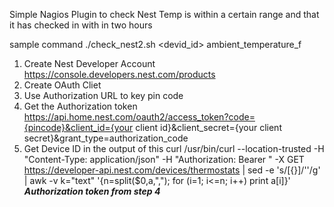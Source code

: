 Simple Nagios Plugin to check Nest Temp is within a certain range and that it has checked in with in two hours

sample command ./check_nest2.sh <devid_id> ambient_temperature_f
1. Create Nest Developer Account
https://console.developers.nest.com/products
2. Create OAuth Cliet
3. Use Authorization URL to key pin code
4. Get the Authorization token
https://api.home.nest.com/oauth2/access_token?code={pincode}&client_id={your client id}&client_secret={your client secret}&grant_type=authorization_code
5. Get Device ID in the output of this curl
/usr/bin/curl  --location-trusted -H "Content-Type: application/json" -H "Authorization: Bearer <auhtorization toke>" -X GET
  https://developer-api.nest.com/devices/thermostats | sed -e 's/[{}]/''/g' |      awk -v k="text" '{n=split($0,a,","); for
  (i=1; i<=n; i++) print a[i]}'
    ***Authorization token from step 4***
